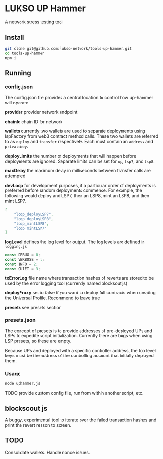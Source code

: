 # LUKSO UP Hammer

A network stress testing tool


## Install
```bash
git clone git@github.com:lukso-network/tools-up-hammer.git
cd tools-up-hammer
npm i
```

## Running

### config.json

The config.json file provides a central location to control how up-hammer will operate.

**provider** provider network endpoint

**chainId** chain ID for network

**wallets** currently two wallets are used to separate deployments using lspFactory from web3 contract method calls. These two wallets are referred to as ``deploy`` and ``transfer`` respectively. Each must contain an ``address`` and ``privateKey``.

**deployLimits** the number of deployments that will happen before deployments are ignored. Separate limits can be set for ``up``, ``lsp7``, and ``lsp8``.

**maxDelay** the maximum delay in milliseconds between transfer calls are attempted

**devLoop** for development purposes, if a particular order of deployments is preferred before random deployments commence. For example, the following would deploy and LSP7, then an LSP8, mint an LSP8, and then mint LSP7.
```json
[
    "loop_deployLSP7",
    "loop_deployLSP8",
    "loop_mintLSP8",
    "loop_mintLSP7"
]
```

**logLevel** defines the log level for output. The log levels are defined in ``logging.js``
```javascript
const DEBUG = 0;
const VERBOSE = 1;
const INFO = 2;
const QUIET = 3;
```

**txErrorLog** file name where transaction hashes of reverts are stored to be used by the error logging tool (currently named blocksout.js)

**deployProxy** set to false if you want to deploy full contracts when creating the Universal Profile. Recommend to leave true

**presets** see presets section

### presets.json

The concept of presets is to provide addresses of pre-deployed UPs and LSPs to expedite script initialization. Currently there are bugs when using LSP presets, so these are empty. 

Because UPs and deployed with a specific controller address, the top level keys must be the address of the controlling account that initially deployed them. 

### Usage

```bash
node uphammer.js
```

TODO provide custom config file, run from within another script, etc.

## blockscout.js

A buggy, experimental tool to iterate over the failed transaction hashes and print the revert reason to screen.

## TODO

Consolidate wallets.
Handle nonce issues.
